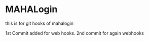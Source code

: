 # MAHALogin
this is for git hooks  of mahalogin

1st Commit added for web hooks.
2nd commit for again webhooks
